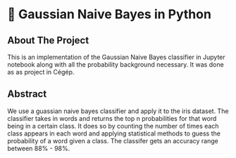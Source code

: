 # 🎲 Gaussian Naive Bayes in Python
## About The Project
This is an implementation of the Gaussian Naive Bayes classifier in Jupyter notebook along with all the probability background necessary. It was done as as project in Cégép.

## Abstract
We use a guassian naive bayes classifier and apply it to the iris dataset.
The classifier takes in words and returns the top n probabilities for that word being in a certain class. It does so by counting the number of times each class appears in each word and applying statistical methods to guess the probability of a word given a class. The classifer gets an accuracy range between 88% - 98%.

